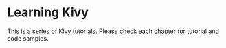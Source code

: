 # Learning Kivy

This is a series of Kivy tutorials. Please check each chapter for tutorial and code samples. 